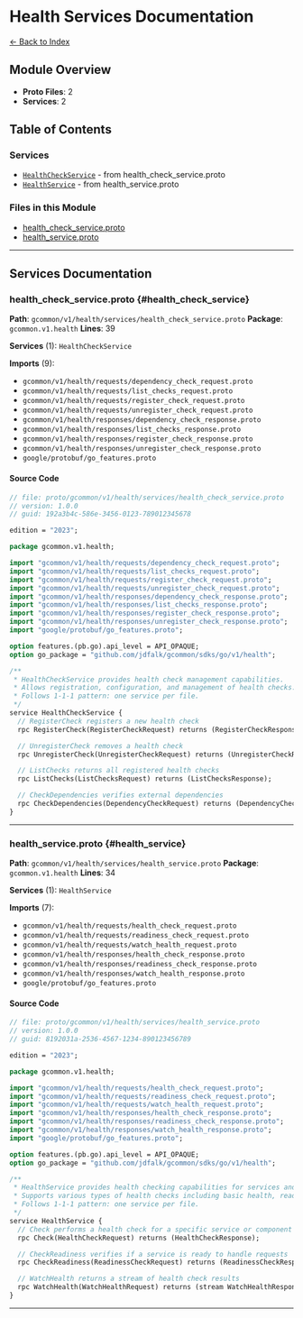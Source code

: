 # Health Services Documentation

[← Back to Index](./README.md)

## Module Overview

- **Proto Files**: 2
- **Services**: 2

## Table of Contents

### Services

- [`HealthCheckService`](#health_check_service) - from health_check_service.proto
- [`HealthService`](#health_service) - from health_service.proto

### Files in this Module

- [health_check_service.proto](#health_check_service)
- [health_service.proto](#health_service)

---

## Services Documentation

### health_check_service.proto {#health_check_service}

**Path**: `gcommon/v1/health/services/health_check_service.proto` **Package**: `gcommon.v1.health` **Lines**: 39

**Services** (1): `HealthCheckService`

**Imports** (9):

- `gcommon/v1/health/requests/dependency_check_request.proto`
- `gcommon/v1/health/requests/list_checks_request.proto`
- `gcommon/v1/health/requests/register_check_request.proto`
- `gcommon/v1/health/requests/unregister_check_request.proto`
- `gcommon/v1/health/responses/dependency_check_response.proto`
- `gcommon/v1/health/responses/list_checks_response.proto`
- `gcommon/v1/health/responses/register_check_response.proto`
- `gcommon/v1/health/responses/unregister_check_response.proto`
- `google/protobuf/go_features.proto`

#### Source Code

```protobuf
// file: proto/gcommon/v1/health/services/health_check_service.proto
// version: 1.0.0
// guid: 192a3b4c-586e-3456-0123-789012345678

edition = "2023";

package gcommon.v1.health;

import "gcommon/v1/health/requests/dependency_check_request.proto";
import "gcommon/v1/health/requests/list_checks_request.proto";
import "gcommon/v1/health/requests/register_check_request.proto";
import "gcommon/v1/health/requests/unregister_check_request.proto";
import "gcommon/v1/health/responses/dependency_check_response.proto";
import "gcommon/v1/health/responses/list_checks_response.proto";
import "gcommon/v1/health/responses/register_check_response.proto";
import "gcommon/v1/health/responses/unregister_check_response.proto";
import "google/protobuf/go_features.proto";

option features.(pb.go).api_level = API_OPAQUE;
option go_package = "github.com/jdfalk/gcommon/sdks/go/v1/health";

/**
 * HealthCheckService provides health check management capabilities.
 * Allows registration, configuration, and management of health checks.
 * Follows 1-1-1 pattern: one service per file.
 */
service HealthCheckService {
  // RegisterCheck registers a new health check
  rpc RegisterCheck(RegisterCheckRequest) returns (RegisterCheckResponse);

  // UnregisterCheck removes a health check
  rpc UnregisterCheck(UnregisterCheckRequest) returns (UnregisterCheckResponse);

  // ListChecks returns all registered health checks
  rpc ListChecks(ListChecksRequest) returns (ListChecksResponse);

  // CheckDependencies verifies external dependencies
  rpc CheckDependencies(DependencyCheckRequest) returns (DependencyCheckResponse);
}
```

---

### health_service.proto {#health_service}

**Path**: `gcommon/v1/health/services/health_service.proto` **Package**: `gcommon.v1.health` **Lines**: 34

**Services** (1): `HealthService`

**Imports** (7):

- `gcommon/v1/health/requests/health_check_request.proto`
- `gcommon/v1/health/requests/readiness_check_request.proto`
- `gcommon/v1/health/requests/watch_health_request.proto`
- `gcommon/v1/health/responses/health_check_response.proto`
- `gcommon/v1/health/responses/readiness_check_response.proto`
- `gcommon/v1/health/responses/watch_health_response.proto`
- `google/protobuf/go_features.proto`

#### Source Code

```protobuf
// file: proto/gcommon/v1/health/services/health_service.proto
// version: 1.0.0
// guid: 8192031a-2536-4567-1234-890123456789

edition = "2023";

package gcommon.v1.health;

import "gcommon/v1/health/requests/health_check_request.proto";
import "gcommon/v1/health/requests/readiness_check_request.proto";
import "gcommon/v1/health/requests/watch_health_request.proto";
import "gcommon/v1/health/responses/health_check_response.proto";
import "gcommon/v1/health/responses/readiness_check_response.proto";
import "gcommon/v1/health/responses/watch_health_response.proto";
import "google/protobuf/go_features.proto";

option features.(pb.go).api_level = API_OPAQUE;
option go_package = "github.com/jdfalk/gcommon/sdks/go/v1/health";

/**
 * HealthService provides health checking capabilities for services and components.
 * Supports various types of health checks including basic health, readiness, and liveness.
 * Follows 1-1-1 pattern: one service per file.
 */
service HealthService {
  // Check performs a health check for a specific service or component
  rpc Check(HealthCheckRequest) returns (HealthCheckResponse);

  // CheckReadiness verifies if a service is ready to handle requests
  rpc CheckReadiness(ReadinessCheckRequest) returns (ReadinessCheckResponse);

  // WatchHealth returns a stream of health check results
  rpc WatchHealth(WatchHealthRequest) returns (stream WatchHealthResponse);
}
```

---
